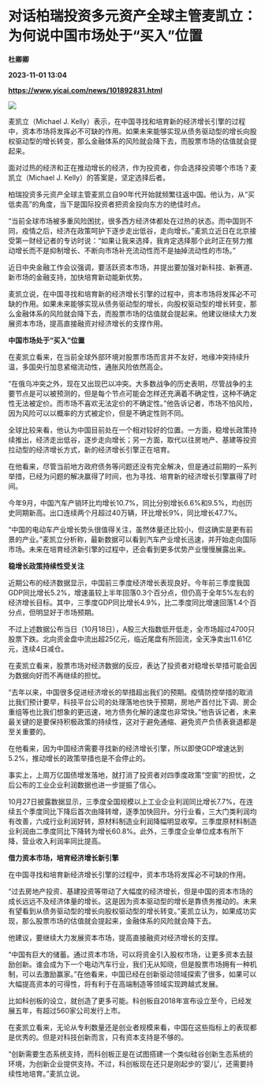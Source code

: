 # 对话柏瑞投资多元资产全球主管麦凯立：为何说中国市场处于“买入”位置
**杜卿卿**

**2023-11-01 13:04**

**https://www.yicai.com/news/101892831.html**

![](https://imgcdn.yicai.com/uppics/slides/2023/11/293d8353ed9e4e530e9613a0da0d0858.jpg)

麦凯立（Michael J. Kelly）表示，在中国寻找和培育新的经济增长引擎的过程中，资本市场将发挥必不可缺的作用。如果未来能够实现从债务驱动型的增长向股权驱动型的增长转变，那么金融体系的风险就会降下去，而股票市场的估值就会提起来。

面对过热的经济和正在推动增长的经济，作为投资者，你会选择投资哪个市场？麦凯立（Michael J. Kelly）的答案是，坚定选择后者。

柏瑞投资多元资产全球主管麦凯立自90年代开始就频繁往返中国。他认为，从“买低卖高”的角度，当下是国际投资者把资金投向东方的绝佳时点。

“当前全球市场被多重风险困扰，很多西方经济体都处在过热的状态。而中国则不同，疫情之后，经济在政策呵护下逐步走出低谷，走向增长。”麦凯立近日在北京接受第一财经记者的专访时说：“如果让我来选择，我肯定选择那个此时正在努力推动增长而不是抑制增长、不断向市场补充流动性而不是抽掉流动性的市场。”

近日中央金融工作会议强调，要活跃资本市场，并提出要加强对新科技、新赛道、新市场的金融支持，加快培育新动能新优势。

麦凯立说，在中国寻找和培育新的经济增长引擎的过程中，资本市场将发挥必不可缺的作用。如果未来能够实现从债务驱动型的增长，向股权驱动型的增长转变，那么金融体系的风险就会降下去，而股票市场的估值就会提起来。他建议继续大力发展资本市场，提高直接融资对经济增长的支撑作用。

**中国市场处于“买入”位置**

在麦凯立看来，在当前全球外部环境对股票市场而言并不友好，地缘冲突持续升温，多国央行加息紧缩流动性，通胀风险依然高企。

“在俄乌冲突之外，现在又出现巴以冲突。大多数战争的历史表明，尽管战争的主要节点是可以被预测的，但是每个节点可能会怎样还充满着不确定性，这种不确定性无法被定价。而市场不喜欢无法定价的不确定性。”他告诉记者，市场不怕风险，因为风险可以以概率的方式被定价，但是不确定性则不同。

全球比较来看，他认为中国目前处在一个相对较好的位置。一方面，稳增长政策持续推出，经济走出低谷，逐步走向增长；另一方面，取代以往房地产、基建等投资拉动型的经济增长方式，新的经济增长引擎正在培育。

在他看来，尽管当前地方政府债务等问题还没有完全解决，但是通过前期的一系列举措，已经为问题的解决赢得了时间，也为寻找、培育新的经济增长引擎赢得了时间。

今年9月，中国汽车产销环比均增长10.7%，同比分别增长6.6%和9.5%，均创历史同期新高。出口连续两个月超过40万辆，环比增长9%，同比增长47.7%。

“中国的电动车产业增长势头很值得关注，虽然体量还比较小，但这确实是更有前景的产业。”麦凯立分析称，最新数据可以看到汽车产业增长迅速，并开始走向国际市场。未来在培育经济新引擎的过程中，还会看到更多优势产业慢慢展露出来。

**稳增长政策持续性受关注**

近期公布的经济数据显示，中国前三季度经济增长表现良好。今年前三季度我国GDP同比增长5.2%，增速虽较上半年回落0.3个百分点，但仍高于全年5%左右的经济增长目标。其中，三季度GDP同比增长4.9%，比二季度同比增速回落1.4个百分点，但明显好于市场预期。

不过上述数据公布当日（10月18日），A股三大指数低开低走，全市场超过4700只股票下跌。北向资金盘中流出超25亿元，临近尾盘有所回流，全天净卖出11.61亿元，连续4日减仓。

在麦凯立看来，股票市场对经济数据的反应，表达了投资者对稳增长举措可能会因为数据向好而不再继续的担忧。

“去年以来，中国很多促进经济增长的举措超出我们的预期。疫情防控举措的取消比我们预计要早，科技平台公司的处理落地也快于预期，房地产首付比下调、房企重组等也比我们想象的更迅速，地方债务化解的速度也非常快。”他告诉记者，未来最关键的是要保持积极政策的持续性，这对于避免通缩、避免资产负债表衰退都是至关重要的。

在他看来，因为中国经济需要寻找新的经济增长引擎，所以即使GDP增速达到5.2%，推动增长的政策举措也是不会停止的。

事实上，上周万亿国债增发落地，就打消了投资者对四季度政策“空窗”的担忧，之后公布的工业企业利润数据也进一步提振了信心。

10月27日披露数据显示，三季度全国规模以上工业企业利润同比增长7.7%，在连续五个季度同比下降后首次由降转增，逐季加快回升。分行业看，三大门类利润均有改善，六成行业利润好转，原材料制造业利润降幅明显收窄。三季度原材料制造业利润由二季度同比下降转为增长60.8%。此外，三季度企业单位成本有所下降，营业收入利润率同比提高。

**借力资本市场，培育经济增长新引擎**

在中国寻找和培育新经济增长引擎的过程中，资本市场将发挥必不可缺的作用。

“过去房地产投资、基建投资等带动了大幅度的经济增长，但是中国的资本市场的成长远远不及经济体量的增长。这是因为资本驱动型的增长是靠债务推动的。未来有望看到从债务驱动型的增长向股权驱动型的增长转变。”麦凯立认为，如果成功实现，那么股票市场的估值就会提起来，金融体系的风险就会降下去。

他建议，要继续大力发展资本市场，提高直接融资对经济增长的支撑。

“中国有巨大的储蓄。通过资本市场，可以将资金引入股权市场，让更多资本去鼓励创新。谁会成为下一个电动汽车行业，我们无从知晓，但是股票市场拥有一种机制，可以去激励赢家。”在他看来，中国已经在创新驱动领域探索了很多，如果可以大幅提高资本的可得性，将有利于在高端制造等领域实现跨越式发展。

比如科创板的设立，就创造了更多可能。科创板自2018年宣布设立至今，已经发展五年，有超过560家公司发行上市。

在麦凯立看来，无论从专利数量还是创业者规模来看，中国在这些指标上的表现都是优秀的。但是对科技创新而言，只有资本支持是不够的。

“创新需要生态系统支持，而科创板正是在试图搭建一个类似硅谷创新生态系统的环境，为创新企业提供支持。不过，科创板现在还只是刚起步的‘婴儿’，还需要持续性地培育。”麦凯立说。